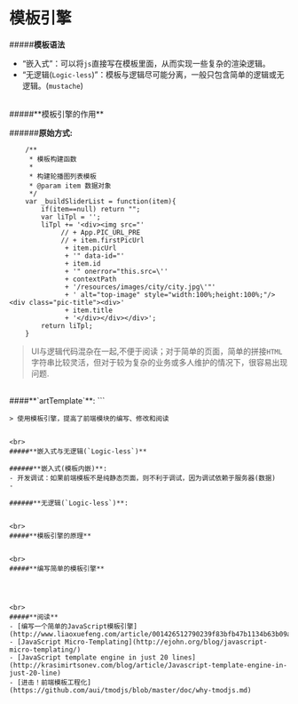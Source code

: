 # 模板引擎

#####**模板语法**

- “嵌入式”：可以将`js`直接写在模板里面，从而实现一些复杂的渲染逻辑。
- “无逻辑(`Logic-less`)”：模板与逻辑尽可能分离，一般只包含简单的逻辑或无逻辑。(`mustache`)  


<br>
#####**模板引擎的作用**

######**原始方式:**
 
```
    /**
     * 模板构建函数
     *
	 * 构建轮播图列表模板
	 * @param item 数据对象
	 */
	var _buildSliderList = function(item){
		if(item==null) return "";
		var liTpl = '';
		liTpl += '<div><img src="'
			 // + App.PIC_URL_PRE
			 // + item.firstPicUrl
			  + item.picUrl
			  + '" data-id="'
			  + item.id
			  + '" onerror="this.src=\''
			  + contextPath
			  + '/resources/images/city/city.jpg\'"' 
			  + ' alt="top-image" style="width:100%;height:100%;"/><div class="pic-title"><div>'
			  + item.title
			  + '</div></div></div>';
		return liTpl;
	}
```
> UI与逻辑代码混杂在一起,不便于阅读；对于简单的页面，简单的拼接`HTML`字符串比较灵活，但对于较为复杂的业务或多人维护的情况下，很容易出现问题.  

<br>
####**`artTemplate`**:
```
<script id="tmpl" type="text/html">
{{each topData as vo}}
    <img src="{{vo.picUrl}}" data-id="{{vo.id }}" style="width:100%;height: 100%;">
    
    <div class="pic-title">
		<div>{{vo.title}}</div>
	</div>
{{/each}}
</script>

```
> 使用模板引擎，提高了前端模块的编写、修改和阅读

  
<br>
#####**嵌入式与无逻辑(`Logic-less`)**

######**嵌入式(模板内嵌)**:
- 开发调试：如果前端模板不是纯静态页面，则不利于调试，因为调试依赖于服务器(数据)
-   

######**无逻辑(`Logic-less`)**:


<br>
#####**模板引擎的原理**


<br>
#####**编写简单的模板引擎**




<br>
#####**阅读**
- [编写一个简单的JavaScript模板引擎](http://www.liaoxuefeng.com/article/001426512790239f83bfb47b1134b63b09a57548d06e5c5000)
- [JavaScript Micro-Templating](http://ejohn.org/blog/javascript-micro-templating/)
- [JavaScript template engine in just 20 lines](http://krasimirtsonev.com/blog/article/Javascript-template-engine-in-just-20-line)
- [进击！前端模板工程化](https://github.com/aui/tmodjs/blob/master/doc/why-tmodjs.md)